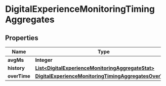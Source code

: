 

# DigitalExperienceMonitoringTimingAggregates


## Properties

| Name | Type | Description | Notes |
|------------ | ------------- | ------------- | -------------|
|**avgMs** | **Integer** |  |  [optional] |
|**history** | [**List&lt;DigitalExperienceMonitoringAggregateStat&gt;**](DigitalExperienceMonitoringAggregateStat.md) |  |  |
|**overTime** | [**DigitalExperienceMonitoringTimingAggregatesOverTime**](DigitalExperienceMonitoringTimingAggregatesOverTime.md) |  |  [optional] |



